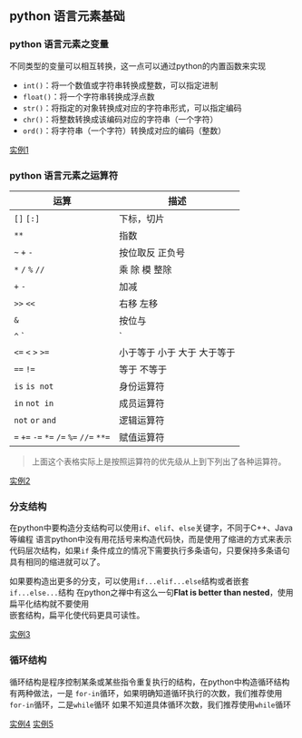 
## python 语言元素基础

### python 语言元素之变量

不同类型的变量可以相互转换，这一点可以通过python的内置函数来实现

- `int()`：将一个数值或字符串转换成整数，可以指定进制
- `float()`：将一个字符串转换成浮点数
- `str()`：将指定的对象转换成对应的字符串形式，可以指定编码
- `chr()`：将整数转换成该编码对应的字符串（一个字符）
- `ord()`：将字符串（一个字符）转换成对应的编码（整数）

[实例1](./pya.py)

### python 语言元素之运算符

| 运算        | 描述       |
| ---------- | --------- |
| `[]` `[:]` | 下标，切片  |
| `**`  | 指数 |
| `~` `+` `-` | 按位取反 正负号 |
| `*` `/` `%` `//` | 乘 除 模 整除 |
| `+` `-` | 加减 |
| `>>` `<<` | 右移 左移 |
| `&` | 按位与 |
| `^` `|` | 按位异或 按位或 |
| `<=` `<` `>` `>=` | 小于等于 小于 大于 大于等于 |
| `==` `!=` | 等于 不等于 |
| `is` `is not` | 身份运算符 |
| `in` `not in` | 成员运算符 |
|`not` `or` `and` | 逻辑运算符 |
| `=` `+=` `-=` `*=` `/=` `%=` `//=` `**=`  | 赋值运算符 |

> 上面这个表格实际上是按照运算符的优先级从上到下列出了各种运算符。

[实例2](./pyb.py)

### 分支结构

在python中要构造分支结构可以使用`if`、`elif`、`else`关键字，不同于C++、Java等编程
语言python中没有用花括号来构造代码快，而是使用了缩进的方式来表示代码层次结构，如果`if`
条件成立的情况下需要执行多条语句，只要保持多条语句具有相同的缩进就可以了。

如果要构造出更多的分支，可以使用`if...elif...else`结构或者嵌套`if...else...`结构
在python之禅中有这么一句**Flat is better than nested**，使用扁平化结构就不要使用  
嵌套结构，扁平化使代码更具可读性。

[实例3](./pyc.py)

### 循环结构

循环结构是程序控制某条或某些指令重复执行的结构，在python中构造循环结构有两种做法，一是
`for-in`循环，如果明确知道循环执行的次数，我们推荐使用`for-in`循环，二是`while`循环
如果不知道具体循环次数，我们推荐使用`while`循环

[实例4](./pyd.py)
[实例5](./pye.py)


